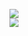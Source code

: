 [![](https://img.shields.io/badge/Made%20With-Github%20Spray-lightgrey.svg?style=for-the-badge&logo=github)](https://github.com/Annihil/github-spray#11775)  
[![](https://i.imgur.com/2DrTn0Z.gif)](https://github.com/Annihil/github-spray)